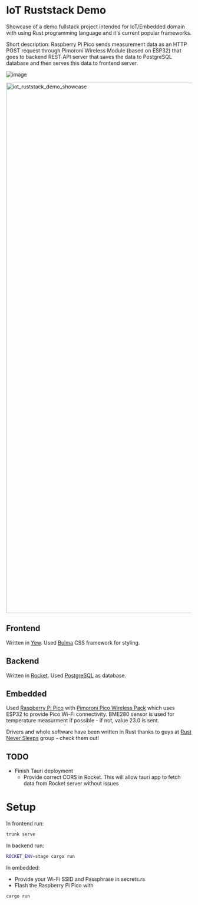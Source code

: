 # IoT Ruststack Demo

Showcase of a demo fullstack project intended for IoT/Embedded domain with using Rust programming language and it's current popular frameworks.

Short description: Raspberry Pi Pico sends measurement data as an HTTP POST request through Pimoroni Wireless Module (based on ESP32) that goes to backend REST API server 
that saves the data to PostgreSQL database and then serves this data to frontend server.

![image](https://user-images.githubusercontent.com/62113056/181935783-d6a10aab-c281-4679-a069-ca2087804cb9.png)

<img width="1440" alt="iot_ruststack_demo_showcase" src="https://user-images.githubusercontent.com/62113056/181935691-b2aee251-56da-46ca-91ad-9165c2a94fd4.png">

## Frontend 

Written in [Yew](https://yew.rs/). Used [Bulma](https://bulma.io/) CSS framework for styling.

## Backend

Written in [Rocket](https://rocket.rs/). Used [PostgreSQL](https://www.google.com/search?client=firefox-b-d&q=postgrsql) as database.

## Embedded

Used [Raspberry Pi Pico](https://www.raspberrypi.com/products/raspberry-pi-pico/) with [Pimoroni Pico Wireless Pack](https://shop.pimoroni.com/products/pico-wireless-pack?variant=32369508581459) 
which uses ESP32 to provide Pico Wi-Fi connectivity. BME280 sensor is used for temperature measurment if possible - if not, value 23.0 is sent.

Drivers and whole software have been written in Rust thanks to guys at [Rust Never Sleeps](https://github.com/Jim-Hodapp-Coaching) group - check them out!

## TODO

- Finish Tauri deployment
  - Provide correct CORS in Rocket. This will allow tauri app to fetch data from Rocket server without issues

# Setup

In frontend run:

```sh
trunk serve
```

In backend run:

```sh
ROCKET_ENV=stage cargo run
```

In embedded:

- Provide your Wi-Fi SSID and Passphrase in secrets.rs
- Flash the Raspberry Pi Pico with 

```sh
cargo run
```
